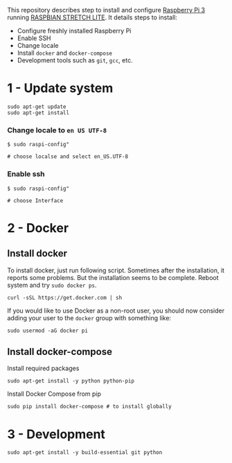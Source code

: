 This repository describes step to install and configure [Raspberry Pi 3](https://www.raspberrypi.org/ ) running [RASPBIAN STRETCH LITE](https://www.raspberrypi.org/downloads/raspbian/ ). It details steps to install:

- Configure freshly installed Raspberry Pi
- Enable SSH
- Change locale
- Install `docker` and `docker-compose`
- Development tools such as `git`, `gcc`, etc.

# 1 - Update system

```
sudo apt-get update
sudo apt-get install
```

### Change locale to `en US UTF-8`

```
$ sudo raspi-config"

# choose localse and select en_US.UTF-8
```

### Enable ssh

```
$ sudo raspi-config"

# choose Interface
```

# 2 - Docker

## Install docker

To install docker, just run following script. Sometimes after the installation, it reports some problems. But the installation seems to be complete. Reboot system and try `sudo docker ps`.

```
curl -sSL https://get.docker.com | sh
```

If you would like to use Docker as a non-root user, you should now consider
adding your user to the `docker` group with something like:

```
sudo usermod -aG docker pi
```

## Install docker-compose

Install required packages

```
sudo apt-get install -y python python-pip
```

Install Docker Compose from pip

```
sudo pip install docker-compose # to install globally
```

# 3 - Development

```
sudo apt-get install -y build-essential git python
```
